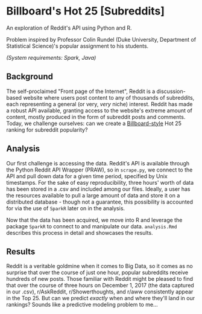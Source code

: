 # Billboard's Hot 25 [Subreddits]

An exploration of Reddit's API using Python and R. 

Problem inspired by Professor Colin Rundel (Duke University, Department of Statistical Science)'s popular assignment to his students.

*(System requirements: Spark, Java)*

## Background
The self-proclaimed "Front page of the Internet", Reddit is a discussion-based website where users post content to any of thousands  of subreddits, each representing a general (or very, *very* niche) interest. Reddit has made a robust API available, granting access to the website's extreme amount of content, mostly produced in the form of subreddit posts and comments. Today, we challenge ourselves: can we create a [Billboard-style](http://www.billboard.com/charts/hot-100) Hot 25 ranking for subreddit popularity?

## Analysis
Our first challenge is accessing the data. Reddit's API is available through the Python Reddit API Wrapper (PRAW), so in `scrape.py`, we connect to the API and pull down data for a given time period, specified by Unix timestamps. For the sake of easy reproducibility, three hours' worth of data has been stored in a .csv and included among our files. Ideally, a user has the resources available to pull a large amount of data and store it on a distributed database - though not a guarantee, this possibility is accounted for via the use of `SparkR` later on in the analysis.

Now that the data has been acquired, we move into R and leverage the package `SparkR` to connect to and manipulate our data. `analysis.Rmd` describes this process in detail and showcases the results. 

## Results
Reddit is a veritable goldmine when it comes to Big Data, so it comes as no surprise that over the course of just one hour, popular subreddits receive hundreds of new posts. Those familiar with Reddit might be pleased to find that over the course of three hours on December 1, 2017 (the data captured in our .csv), r/AskReddit, r/Showerthoughts, and r/aww consistently appear in the Top 25. But can we predict *exactly* when and where they'll land in our rankings? Sounds like a predictive modeling problem to me...
